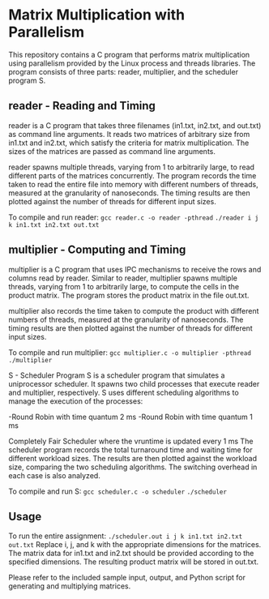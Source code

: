 # Matrix Multiplication with Parallelism
This repository contains a C program that performs matrix multiplication using parallelism provided by the Linux process and threads libraries. The program consists of three parts: reader, multiplier, and the scheduler program S.

## reader - Reading and Timing
reader is a C program that takes three filenames (in1.txt, in2.txt, and out.txt) as command line arguments. It reads two matrices of arbitrary size from in1.txt and in2.txt, which satisfy the criteria for matrix multiplication. The sizes of the matrices are passed as command line arguments.

reader spawns multiple threads, varying from 1 to arbitrarily large, to read different parts of the matrices concurrently. The program records the time taken to read the entire file into memory with different numbers of threads, measured at the granularity of nanoseconds. The timing results are then plotted against the number of threads for different input sizes.

To compile and run reader:
```gcc reader.c -o reader -pthread```
```./reader i j k in1.txt in2.txt out.txt```

## multiplier - Computing and Timing
multiplier is a C program that uses IPC mechanisms to receive the rows and columns read by reader. Similar to reader, multiplier spawns multiple threads, varying from 1 to arbitrarily large, to compute the cells in the product matrix. The program stores the product matrix in the file out.txt.

multiplier also records the time taken to compute the product with different numbers of threads, measured at the granularity of nanoseconds. The timing results are then plotted against the number of threads for different input sizes.

To compile and run multiplier:
```gcc multiplier.c -o multiplier -pthread```
```./multiplier```

S - Scheduler Program
S is a scheduler program that simulates a uniprocessor scheduler. It spawns two child processes that execute reader and multiplier, respectively. S uses different scheduling algorithms to manage the execution of the processes:

-Round Robin with time quantum 2 ms
-Round Robin with time quantum 1 ms

Completely Fair Scheduler where the vruntime is updated every 1 ms
The scheduler program records the total turnaround time and waiting time for different workload sizes. The results are then plotted against the workload size, comparing the two scheduling algorithms. The switching overhead in each case is also analyzed.

To compile and run S:
```gcc scheduler.c -o scheduler```
```./scheduler```

## Usage
To run the entire assignment:
```./scheduler.out i j k in1.txt in2.txt out.txt```
Replace i, j, and k with the appropriate dimensions for the matrices.
The matrix data for in1.txt and in2.txt should be provided according to the specified dimensions.
The resulting product matrix will be stored in out.txt.

Please refer to the included sample input, output, and Python script for generating and multiplying matrices.

